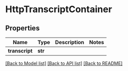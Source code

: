 # HttpTranscriptContainer

## Properties
Name | Type | Description | Notes
------------ | ------------- | ------------- | -------------
**transcript** | **str** |  | 

[[Back to Model list]](../README.md#documentation-for-models) [[Back to API list]](../README.md#documentation-for-api-endpoints) [[Back to README]](../README.md)

